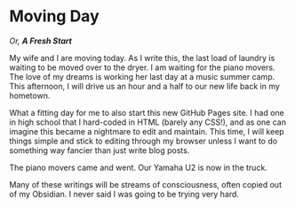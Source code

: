 # Moving Day

*Or, **A Fresh Start***

My wife and I are moving today. As I write this, the last load of laundry is waiting to be moved over to the dryer. I am waiting for the piano movers. 
The love of my dreams is working her last day at a music summer camp. This afternoon, I will drive us an hour and a half to our new life back in my hometown.

What a fitting day for me to also start this new GitHub Pages site. I had one in high school that I hard-coded in HTML (barely any CSS!), and as one can imagine this became a nightmare to edit and maintain.
This time, I will keep things simple and stick to editing through my browser unless I want to do something way fancier than just write blog posts.

The piano movers came and went. Our Yamaha U2 is now in the truck.

Many of these writings will be streams of consciousness, often copied out of my Obsidian. I never said I was going to be trying very hard.

